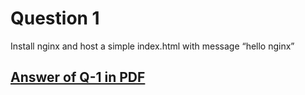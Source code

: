 # Question 1
Install nginx and host a simple index.html with message “hello
nginx”
## [Answer of Q-1 in PDF](https://github.com/LF-DevOps-Intern/4_2_nginx-krishna-deesirouss/blob/main/1/1-nginx%20and%20host%20file.pdf)
